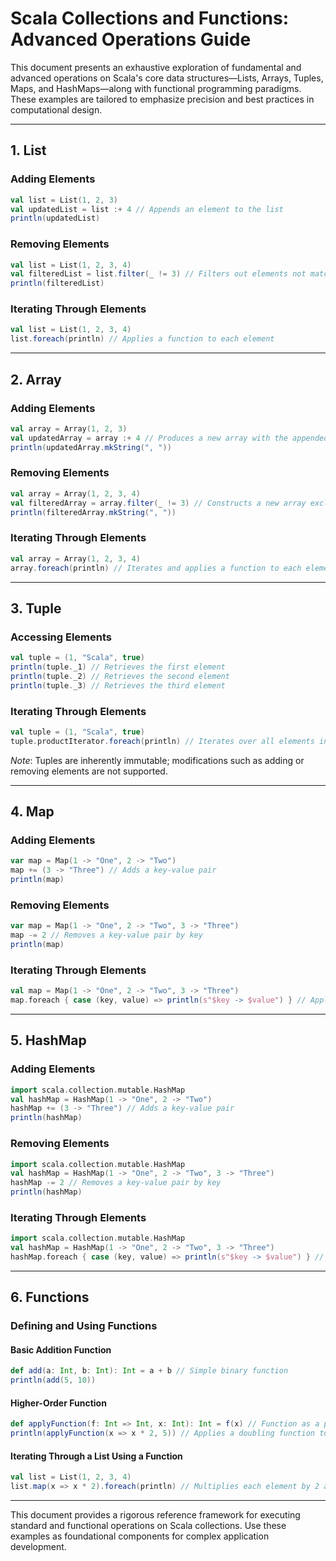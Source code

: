 # Scala Collections and Functions: Advanced Operations Guide

This document presents an exhaustive exploration of fundamental and advanced operations on Scala's core data structures—Lists, Arrays, Tuples, Maps, and HashMaps—along with functional programming paradigms. These examples are tailored to emphasize precision and best practices in computational design.

---

## 1. List
### Adding Elements
```scala
val list = List(1, 2, 3)
val updatedList = list :+ 4 // Appends an element to the list
println(updatedList)
```

### Removing Elements
```scala
val list = List(1, 2, 3, 4)
val filteredList = list.filter(_ != 3) // Filters out elements not matching the condition
println(filteredList)
```

### Iterating Through Elements
```scala
val list = List(1, 2, 3, 4)
list.foreach(println) // Applies a function to each element
```

---

## 2. Array
### Adding Elements
```scala
val array = Array(1, 2, 3)
val updatedArray = array :+ 4 // Produces a new array with the appended element
println(updatedArray.mkString(", "))
```

### Removing Elements
```scala
val array = Array(1, 2, 3, 4)
val filteredArray = array.filter(_ != 3) // Constructs a new array excluding specific elements
println(filteredArray.mkString(", "))
```

### Iterating Through Elements
```scala
val array = Array(1, 2, 3, 4)
array.foreach(println) // Iterates and applies a function to each element
```

---

## 3. Tuple
### Accessing Elements
```scala
val tuple = (1, "Scala", true)
println(tuple._1) // Retrieves the first element
println(tuple._2) // Retrieves the second element
println(tuple._3) // Retrieves the third element
```

### Iterating Through Elements
```scala
val tuple = (1, "Scala", true)
tuple.productIterator.foreach(println) // Iterates over all elements in the tuple
```

*Note*: Tuples are inherently immutable; modifications such as adding or removing elements are not supported.

---

## 4. Map
### Adding Elements
```scala
var map = Map(1 -> "One", 2 -> "Two")
map += (3 -> "Three") // Adds a key-value pair
println(map)
```

### Removing Elements
```scala
var map = Map(1 -> "One", 2 -> "Two", 3 -> "Three")
map -= 2 // Removes a key-value pair by key
println(map)
```

### Iterating Through Elements
```scala
val map = Map(1 -> "One", 2 -> "Two", 3 -> "Three")
map.foreach { case (key, value) => println(s"$key -> $value") } // Applies a function to key-value pairs
```

---

## 5. HashMap
### Adding Elements
```scala
import scala.collection.mutable.HashMap
val hashMap = HashMap(1 -> "One", 2 -> "Two")
hashMap += (3 -> "Three") // Adds a key-value pair
println(hashMap)
```

### Removing Elements
```scala
import scala.collection.mutable.HashMap
val hashMap = HashMap(1 -> "One", 2 -> "Two", 3 -> "Three")
hashMap -= 2 // Removes a key-value pair by key
println(hashMap)
```

### Iterating Through Elements
```scala
import scala.collection.mutable.HashMap
val hashMap = HashMap(1 -> "One", 2 -> "Two", 3 -> "Three")
hashMap.foreach { case (key, value) => println(s"$key -> $value") } // Iterates over key-value pairs
```

---

## 6. Functions
### Defining and Using Functions
#### Basic Addition Function
```scala
def add(a: Int, b: Int): Int = a + b // Simple binary function
println(add(5, 10))
```

#### Higher-Order Function
```scala
def applyFunction(f: Int => Int, x: Int): Int = f(x) // Function as a parameter
println(applyFunction(x => x * 2, 5)) // Applies a doubling function to the input
```

#### Iterating Through a List Using a Function
```scala
val list = List(1, 2, 3, 4)
list.map(x => x * 2).foreach(println) // Multiplies each element by 2 and iterates through the results
```

---

This document provides a rigorous reference framework for executing standard and functional operations on Scala collections. Use these examples as foundational components for complex application development.

